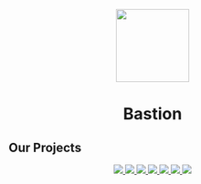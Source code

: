 <p align="center"><img src="https://bastionmc.github.io/github/assets/profile/organisation_icon.png" height="128px" width="128px"></p>
<h1 align="center">Bastion</h1>

## Our Projects
<p align="center">
<a href="https://github.com/BastionMC/BastionLauncher">
<img src="https://bastionmc.github.io/github/assets/profile/project_banners/bastion_launcher.png">
</a>
<a href="https://github.com/BastionMC/MCWebGUI">
<img src="https://bastionmc.github.io/github/assets/profile/project_banners/mcwebgui.png">
</a>
<a href="https://github.com/BastionMC/QuartzServer">
<img src="https://bastionmc.github.io/github/assets/profile/project_banners/quartz.png">
</a>
<a href="https://github.com/BastionMC/Nylium">
<img src="https://bastionmc.github.io/github/assets/profile/project_banners/nylium.png">
</a>
<a href="https://github.com/BastionMC/Netherrack">
<img src="https://bastionmc.github.io/github/assets/profile/project_banners/netherrack.png">
</a>
<a href="https://github.com/BastionMC/QuartzClient">
<img src="https://bastionmc.github.io/github/assets/profile/project_banners/quartz.png">
</a>
<a href="https://github.com/BastionMC/BastionInstaller">
<img src="https://bastionmc.github.io/github/assets/profile/project_banners/bastion_installer.png">
</a>
</p>
